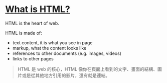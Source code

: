 # [What is HTML?](https://www.youtube.com/watch?time_continue=19&v=5Kjx-NOwcSc)
HTML is the heart of web. 

HTML is made of:
* text content, it is what you see in page
* markup, what the content looks like
* references to other documents (e.g. images, videos)
* links to other pages

>HTML 是 web 的核心，HTML 像你在頁面上看到的文字、畫面的結構、圖片或是從其他地方引用的影片，還有就是連結。









